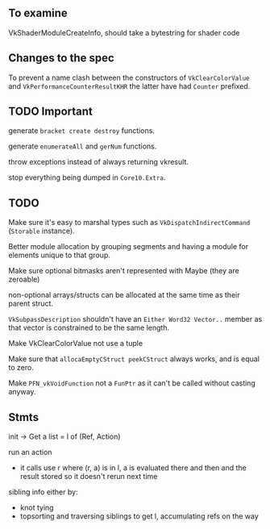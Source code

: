 ## To examine

VkShaderModuleCreateInfo, should take a bytestring for shader
code

## Changes to the spec

To prevent a name clash between the constructors of
`VkClearColorValue` and `VkPerformanceCounterResultKHR` the latter have had
`Counter` prefixed.

## TODO Important

generate `bracket create destroy` functions.

generate `enumerateAll` and `gerNum` functions.

throw exceptions instead of always returning vkresult.

stop everything being dumped in `Core10.Extra`.

## TODO

Make sure it's easy to marshal types such as `VkDispatchIndirectCommand`
(`Storable` instance).

Better module allocation by grouping segments and having a module for elements
unique to that group.

Make sure optional bitmasks aren't represented with Maybe (they are zeroable)

non-optional arrays/structs can be allocated at the same time as their parent
struct.

`VkSubpassDescription` shouldn't have an `Either Word32 Vector..` member as
that vector is constrained to be the same length.

Make VkClearColorValue not use a tuple

Make sure that `allocaEmptyCStruct peekCStruct` always works, and is equal to
zero.

Make `PFN_vkVoidFunction` not a `FunPtr` as it can't be called without casting
anyway.

## Stmts

init -> Get a list = l of (Ref, Action)

run an action
  - it calls use r where (r, a) is in l, a is evaluated there and
    then and the result stored so it doesn't rerun next time

sibling info either by:
  - knot tying
  - topsorting and traversing siblings to get l, accumulating refs on the way
